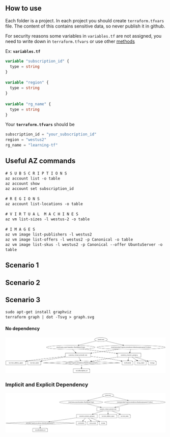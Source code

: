 

## How to use
Each folder is a project. In each project you should create `terraform.tfvars` file. The content of this contains sensitive data, so never publish it in github.

For security reasons some variables in `variables.tf` are not assigned, you need to write down in `terraform.tfvars` or use other [methods](https://www.terraform.io/docs/configuration/variables.html#assigning-values-to-root-module-variables)

Ex:
**`variables.tf`**
``` terraform
variable "subscription_id" {
  type = string  
}

variable "region" {
  type = string
}

variable "rg_name" {
  type = string
}
```
Your **`terraform.tfvars`** should be

``` terraform
subscription_id = "your_subscription_id"
region = "westus2"
rg_name = "learning-tf"

```



## Useful AZ commands

```
# S U B S C R I P T I O N S
az account list -o table
az account show
az account set subscription_id

# R E G I O N S
az account list-locations -o table

# V I R T U A L  M A C H I N E S
az vm list-sizes -l westus-2 -o table

# I M A G E S
az vm image list-publishers -l westus2
az vm image list-offers -l westus2 -p Canonical -o table
az vm image list-skus -l westus2 -p Canonical --offer UbuntuServer -o table

```



## Scenario 1
## Scenario 2
## Scenario 3
```
sudo apt-get install graphviz
terraform graph | dot -Tsvg > graph.svg
```
#### No dependency
![No dependency](03-dependencies/no-dependency/graph.svg)
### Implicit and Explicit Dependency
![Implicit and Explicit Dependency](03-dependencies/explicit_dependency/graph.svg)
